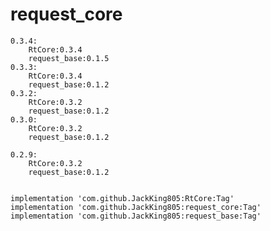 # request_core
    0.3.4:
        RtCore:0.3.4
        request_base:0.1.5
    0.3.3:
        RtCore:0.3.4
        request_base:0.1.2
    0.3.2:
        RtCore:0.3.2
        request_base:0.1.2
    0.3.0:
        RtCore:0.3.2
        request_base:0.1.2

    0.2.9:
        RtCore:0.3.2
        request_base:0.1.2
 

    implementation 'com.github.JackKing805:RtCore:Tag'
	implementation 'com.github.JackKing805:request_core:Tag'
    implementation 'com.github.JackKing805:request_base:Tag'
